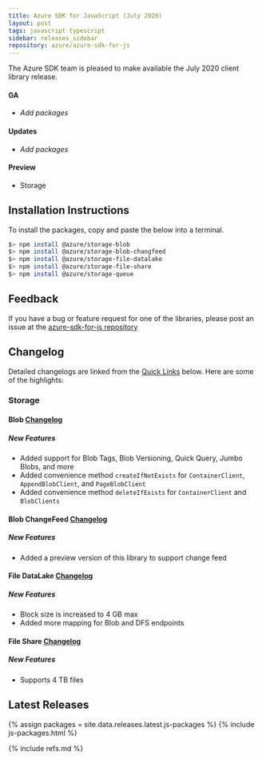 ```yaml
---
title: Azure SDK for JavaScript (July 2020)
layout: post
tags: javascript typescript
sidebar: releases_sidebar
repository: azure/azure-sdk-for-js
---
```


The Azure SDK team is pleased to make available the July 2020 client library release.

#### GA

- _Add packages_

#### Updates

- _Add packages_

#### Preview

- Storage

## Installation Instructions

To install the packages, copy and paste the below into a terminal.

```bash
$> npm install @azure/storage-blob
$> npm install @azure/storage-blob-changfeed
$> npm install @azure/storage-file-datalake
$> npm install @azure/storage-file-share
$> npm install @azure/storage-queue
```

## Feedback

If you have a bug or feature request for one of the libraries, please post an issue at the [azure-sdk-for-js repository](https://github.com/azure/azure-sdk-for-js/issues)

## Changelog

Detailed changelogs are linked from the [Quick Links](#quick-links) below. Here are some of the highlights:

### Storage

#### Blob [Changelog](https://github.com/Azure/azure-sdk-for-js/blob/master/sdk/storage/storage-blob/CHANGELOG.md)

##### New Features
- Added support for Blob Tags, Blob Versioning, Quick Query, Jumbo Blobs, and more
- Added convenience method `createIfNotExists` for `ContainerClient`, `AppendBlobClient`, and `PageBlobClient`
- Added convenience method `deleteIfExists` for `ContainerClient` and `BlobClients`

#### Blob ChangeFeed [Changelog](https://github.com/Azure/azure-sdk-for-js/blob/master/sdk/storage/storage-blob-changefeed/CHANGELOG.md)

##### New Features
- Added a preview version of this library to support change feed

#### File DataLake [Changelog](https://github.com/Azure/azure-sdk-for-js/blob/master/sdk/storage/storage-file-datalake/CHANGELOG.md)

##### New Features
- Block size is increased to 4 GB max
- Added more mapping for Blob and DFS endpoints

#### File Share [Changelog](https://github.com/Azure/azure-sdk-for-js/blob/master/sdk/storage/storage-file-share/CHANGELOG.md)

##### New Features
- Supports 4 TB files

## Latest Releases

{% assign packages = site.data.releases.latest.js-packages %}
{% include js-packages.html %}

{% include refs.md %}
